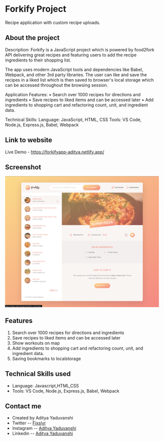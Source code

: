 




# Forkify Project
Recipe application with custom recipe uploads. 



## About the project
Description: Forkify is a JavaScript project which is powered by food2fork API delivering great recipes and featuring users to add the recipe ingredients to their shopping list.

The app uses modern JavaScript tools and dependencies like Babel, Webpack, and other 3rd party libraries. The user can like and save the recipes in a liked list which is then saved to browser's local storage which can be accessed throughout the browsing session.

Application Features:
• Search over 1000 recipes for directions and ingredients
• Save recipes to liked items and can be accessed later
• Add ingredients to shopping cart and refactoring count, unit, and ingredient data.

Technical Skills:
Language: JavaScript, HTML, CSS
Tools: VS Code, Node.js, Express.js, Babel, Webpack

## Link to website
   Live Demo - https://forkifyapp-aditya.netlify.app/

## Screenshot 
![screenshot](screenshot.png)





##  Features
<ol>
  <li> Search over 1000 recipes for directions and ingredients</li>
  <li>Save recipes to liked items and can be accessed later</li>
  <li>Show workouts on map</li>
<li>Add ingredients to shopping cart and refactoring count, unit, and ingredient data.</li>
  <li>Saving bookmarks to localstorage</li>
</ol>

## Technical Skills used
<ul>
  <li>Language: Javascript,HTML,CSS</li>
  <li>Tools: VS Code, Node.js, Express.js, Babel, Webpack</li>
  
  </ul>
  
  
## Contact me
<ul>
  <li>Created by Aditya Yaduvanshi</li>
  <li>Twitter -- <a href="https://twitter.com/fixslyr">Fixslyr</a>
    <li>Instagram -- <a href="https://www.instagram.com/imtheaddy/">Aditya Yaduvanshi</a>
      <li>Linkedin -- <a href="https://www.linkedin.com/in/theaditya-yaduvanshi-/">Aditya Yaduvanshi</a>
  </ul>    
      

